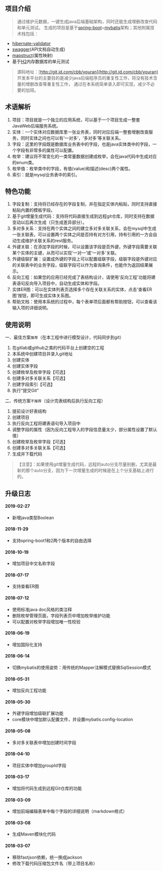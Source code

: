 ## 项目介绍

> 通过维护元数据，一键生成java后端基础架构，同时还能生成增删改查代码和单元测试。
生成的项目是基于[spring-boot](https://spring.io/projects/spring-boot/)+[mybatis](http://www.mybatis.org/mybatis-3/)架构；其他附属技术栈包括：
- [hibernate-validator](http://hibernate.org/validator/releases/)
- [swagger](https://swagger.io/)(API文档自动生成)
- [mapstruct](http://mapstruct.org/)(属性映射)
- 基于[H2](http://www.h2database.com)内存数据库的单元测试

> 源码地址：[http://git.jd.com/cbb/youran](http://git.jd.com/cbb/youran)
> 开发本平台的主要目的是减少java后端程序员的重复性工作，将没有技术含量的增删改查等重复性工作，
> 通过在本系统简单录入即可实现，减少不必要的加班。

## 术语解析
1. 项目：项目就是一个独立的应用系统，可以基于一个项目生成一整套JavaWeb后端服务系统。
2. 实体：一个实体对应数据库里一张业务表，同时对应后端一整套增删改查服务，同时实体之间也可以有‘一对多’，‘多对多’等关联关系。
3. 字段：这里的字段既是数据库业务表中的字段，也是java实体类中的字段，一个字段有非常多的属性可以配置。
4. 枚举：建议将不常变化的一类常量数据创建成枚举，会在java代码中生成对应的enum类。
5. 枚举值：枚举类中的字段，有值(value)和描述(desc)两个属性。
6. 索引：就是mysql业务表中的索引。


## 特色功能
1. 字段复制：支持将已经存在的字段复制，并在指定实体内粘贴，同时支持直接粘贴内置的模板字段。
2. 基于git增量生成代码：支持将代码直接生成到远程git仓库，同时支持在数据变动以后再次生成（只生成差异部分）。
3. 多对多关系：支持在两个实体之间的建立多对多关联关系，会在mysql中生成一张关联表，可以设置两个实体之间是否持有对方引用，持有引用的一方会自动生成维护关联关系的rest服务。
4. 外键关联：在添加字段的时候，可以设置该字段是否外键，外键字段需要关联某个实体的主键，从而可以实现‘一对一’或‘一对多’关联。
5. 外键级联扩展：设置成外键的字段上可以配置级联字段，级联字段是外键对应的关联表中的业务字段，级联字段可以作为查询条件，也能作为返回结果展示。
6. 反向工程：如果您的应用已经完成了表结构设计，请使用'反向工程'功能将建表语句反向导入项目中，自动生成实体和字段。
7. 实体ER图：可以在实体列表页选择多个存在关联关系的实体，点击'查看ER图'按钮，即可生成实体关系图。
8. 帮助文档：使用本系统的过程中，每个表单项后面都有帮助按钮，可以查看该输入项的详细说明。

## 使用说明

一、最佳方案`推荐`（在本工程中进行模型设计，代码同步到git）
1. 在gitlab或github之类的代码平台上创建空的工程
2. 本系统中创建项目并录入git地址
3. 创建实体
4. 创建实体字段
5. 创建枚举及枚举字段【可选】
6. 创建多对多关联关系【可选】
7. 创建字段索引【可选】
8. 执行“提交Git”


二、传统方案`不推荐`（设计完表结构后执行反向工程）
1. 提前设计好表结构
2. 创建项目
3. 执行反向工程将建表语句导入项目中
4. 调整字段的属性（因为反向工程导入的字段信息量太少，部分属性设置了默认值）
5. 创建枚举及枚举字段【可选】
6. 创建多对多关联关系【可选】
7. 生成并下载代码

> 【注意】：如果使用git增量生成代码，远程的auto分支尽量别删，尤其是最新的那个auto分支，因为下一次增量生成的时候是在上个分支基础上进行的。

## 升级日志

#### 2019-02-27
- 新增java类型Boolean

#### 2018-11-29
- 支持spring-boot1和2两个版本的自由选择

#### 2018-10-19
- 增加项目中文名称字段

#### 2018-07-17
- 支持查看ER图

#### 2018-07-12
- 使用标准java doc风格的类注释
- 删除枚举管理页面，字段列表页中增加枚举维护功能
- 可以配置对枚举字段增加唯一性校验

#### 2018-06-19
- 增加国际化支持

#### 2018-06-14
- 切换mybatis的使用姿势：用传统的Mapper注解模式替换SqlSession模式

#### 2018-05-31
- 增加反向工程功能

#### 2018-05-30
- 外键字段增加级联扩展功能
- core模块中增加默认配置文件，并设置mybatis.config-location

#### 2018-05-08
- 多对多关联表中增加创建时间字段

#### 2018-04-10
- 项目实体中增加groupId字段

#### 2018-03-17
- 增加将代码生成到远程Git仓库的功能

#### 2018-03-09
- 增加前端编辑表单中每个字段的详细说明（markdown格式）

#### 2018-03-08
- 生成Maven模块化代码

#### 2018-03-07
- 移除fastjson依赖，统一换成jackson
- 修改下载代码压缩包文件名（带上项目名称）

